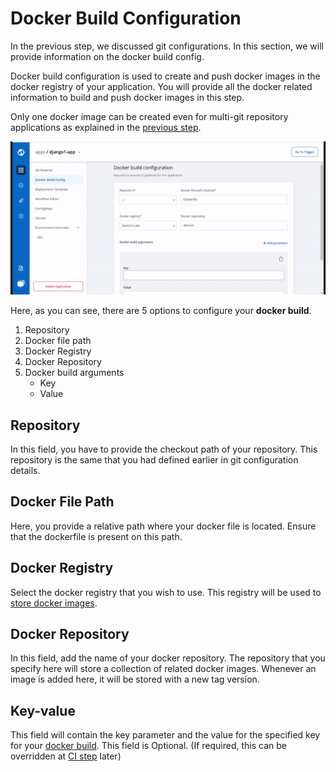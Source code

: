 # Docker Build Configuration

In the previous step, we discussed git configurations. In this section, we will provide information on the docker build config.

Docker build configuration is used to create and push docker images in the docker registry of your application. You will provide all the docker related information to build and push docker images in this step.

Only one docker image can be created even for multi-git repository applications as explained in the [previous step](git-material.md).

![](../../.gitbook/assets/docker-configuration.gif)

Here, as you can see, there are 5 options to configure your **docker build**.

1. Repository
2. Docker file path
3. Docker Registry
4. Docker Repository
5. Docker build arguments
   * Key
   * Value

## Repository

In this field, you have to provide the checkout path of your repository. This repository is the same that you had defined earlier in git configuration details.

## Docker File Path

Here, you provide a relative path where your docker file is located. Ensure that the dockerfile is present on this path.

## Docker Registry

Select the docker registry that you wish to use. This registry will be used to [store docker images](../global-configurations/docker-registries.md).

## Docker Repository

In this field, add the name of your docker repository. The repository that you specify here will store a collection of related docker images. Whenever an image is added here, it will be stored with a new tag version.

## Key-value

This field will contain the key parameter and the value for the specified key for your [docker build](https://docs.docker.com/engine/reference/commandline/build/#options). This field is Optional. \(If required, this can be overridden at [CI step](../deploying-application/triggering-ci.md) later\)

